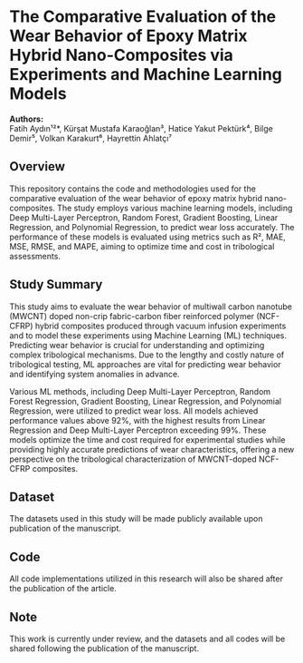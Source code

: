 # The Comparative Evaluation of the Wear Behavior of Epoxy Matrix Hybrid Nano-Composites via Experiments and Machine Learning Models

**Authors:**  
Fatih Aydın¹²*, Kürşat Mustafa Karaoğlan³, Hatice Yakut Pektürk⁴, Bilge Demir⁵, Volkan Karakurt⁶, Hayrettin Ahlatçı⁷

## Overview

This repository contains the code and methodologies used for the comparative evaluation of the wear behavior of epoxy matrix hybrid nano-composites. The study employs various machine learning models, including Deep Multi-Layer Perceptron, Random Forest, Gradient Boosting, Linear Regression, and Polynomial Regression, to predict wear loss accurately. The performance of these models is evaluated using metrics such as R², MAE, MSE, RMSE, and MAPE, aiming to optimize time and cost in tribological assessments.

## Study Summary

This study aims to evaluate the wear behavior of multiwall carbon nanotube (MWCNT) doped non-crip fabric-carbon fiber reinforced polymer (NCF-CFRP) hybrid composites produced through vacuum infusion experiments and to model these experiments using Machine Learning (ML) techniques. Predicting wear behavior is crucial for understanding and optimizing complex tribological mechanisms. Due to the lengthy and costly nature of tribological testing, ML approaches are vital for predicting wear behavior and identifying system anomalies in advance.

Various ML methods, including Deep Multi-Layer Perceptron, Random Forest Regression, Gradient Boosting, Linear Regression, and Polynomial Regression, were utilized to predict wear loss. All models achieved performance values above 92%, with the highest results from Linear Regression and Deep Multi-Layer Perceptron exceeding 99%. These models optimize the time and cost required for experimental studies while providing highly accurate predictions of wear characteristics, offering a new perspective on the tribological characterization of MWCNT-doped NCF-CFRP composites.

## Dataset

The datasets used in this study will be made publicly available upon publication of the manuscript.

## Code

All code implementations utilized in this research will also be shared after the publication of the article.

## Note

This work is currently under review, and the datasets and all codes will be shared following the publication of the manuscript.

